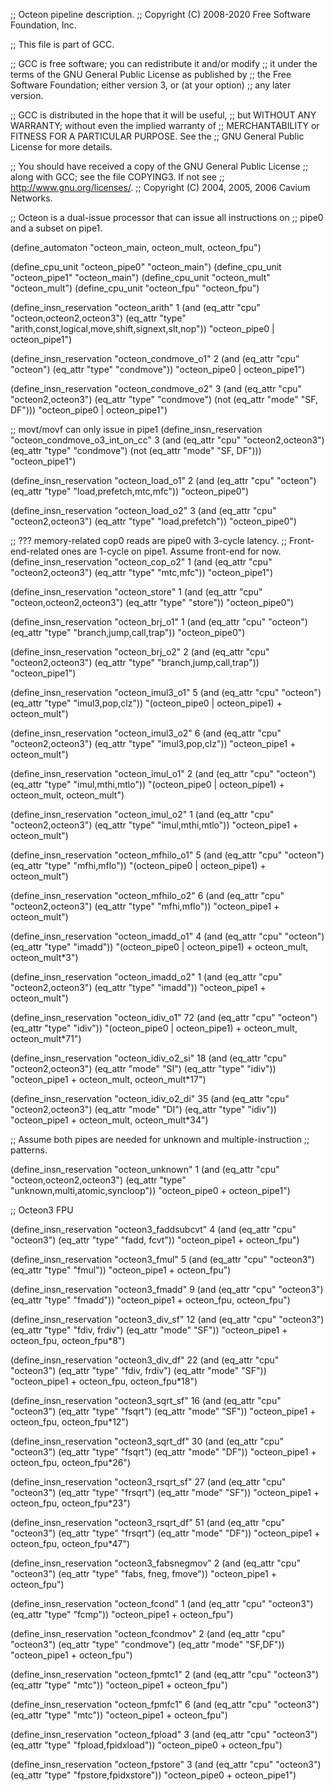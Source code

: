 ;;  Octeon pipeline description.
;;  Copyright (C) 2008-2020 Free Software Foundation, Inc.

;; This file is part of GCC.

;; GCC is free software; you can redistribute it and/or modify
;; it under the terms of the GNU General Public License as published by
;; the Free Software Foundation; either version 3, or (at your option)
;; any later version.

;; GCC is distributed in the hope that it will be useful,
;; but WITHOUT ANY WARRANTY; without even the implied warranty of
;; MERCHANTABILITY or FITNESS FOR A PARTICULAR PURPOSE.  See the
;; GNU General Public License for more details.

;; You should have received a copy of the GNU General Public License
;; along with GCC; see the file COPYING3.  If not see
;; <http://www.gnu.org/licenses/>.
;;   Copyright (C) 2004, 2005, 2006 Cavium Networks.


;; Octeon is a dual-issue processor that can issue all instructions on
;; pipe0 and a subset on pipe1.

(define_automaton "octeon_main, octeon_mult, octeon_fpu")

(define_cpu_unit "octeon_pipe0" "octeon_main")
(define_cpu_unit "octeon_pipe1" "octeon_main")
(define_cpu_unit "octeon_mult" "octeon_mult")
(define_cpu_unit "octeon_fpu" "octeon_fpu")

(define_insn_reservation "octeon_arith" 1
  (and (eq_attr "cpu" "octeon,octeon2,octeon3")
       (eq_attr "type" "arith,const,logical,move,shift,signext,slt,nop"))
  "octeon_pipe0 | octeon_pipe1")

(define_insn_reservation "octeon_condmove_o1" 2
  (and (eq_attr "cpu" "octeon")
       (eq_attr "type" "condmove"))
  "octeon_pipe0 | octeon_pipe1")

(define_insn_reservation "octeon_condmove_o2" 3
  (and (eq_attr "cpu" "octeon2,octeon3")
       (eq_attr "type" "condmove")
       (not (eq_attr "mode" "SF, DF")))
  "octeon_pipe0 | octeon_pipe1")

;; movt/movf can only issue in pipe1
(define_insn_reservation "octeon_condmove_o3_int_on_cc" 3
  (and (eq_attr "cpu" "octeon2,octeon3")
       (eq_attr "type" "condmove")
       (not (eq_attr "mode" "SF, DF")))
  "octeon_pipe1")

(define_insn_reservation "octeon_load_o1" 2
  (and (eq_attr "cpu" "octeon")
       (eq_attr "type" "load,prefetch,mtc,mfc"))
  "octeon_pipe0")

(define_insn_reservation "octeon_load_o2" 3
  (and (eq_attr "cpu" "octeon2,octeon3")
       (eq_attr "type" "load,prefetch"))
  "octeon_pipe0")

;; ??? memory-related cop0 reads are pipe0 with 3-cycle latency.
;; Front-end-related ones are 1-cycle on pipe1.  Assume front-end for now.
(define_insn_reservation "octeon_cop_o2" 1
  (and (eq_attr "cpu" "octeon2,octeon3")
       (eq_attr "type" "mtc,mfc"))
  "octeon_pipe1")

(define_insn_reservation "octeon_store" 1
  (and (eq_attr "cpu" "octeon,octeon2,octeon3")
       (eq_attr "type" "store"))
  "octeon_pipe0")

(define_insn_reservation "octeon_brj_o1" 1
  (and (eq_attr "cpu" "octeon")
       (eq_attr "type" "branch,jump,call,trap"))
  "octeon_pipe0")

(define_insn_reservation "octeon_brj_o2" 2
  (and (eq_attr "cpu" "octeon2,octeon3")
       (eq_attr "type" "branch,jump,call,trap"))
  "octeon_pipe1")

(define_insn_reservation "octeon_imul3_o1" 5
  (and (eq_attr "cpu" "octeon")
       (eq_attr "type" "imul3,pop,clz"))
  "(octeon_pipe0 | octeon_pipe1) + octeon_mult")

(define_insn_reservation "octeon_imul3_o2" 6
  (and (eq_attr "cpu" "octeon2,octeon3")
       (eq_attr "type" "imul3,pop,clz"))
  "octeon_pipe1 + octeon_mult")

(define_insn_reservation "octeon_imul_o1" 2
  (and (eq_attr "cpu" "octeon")
       (eq_attr "type" "imul,mthi,mtlo"))
  "(octeon_pipe0 | octeon_pipe1) + octeon_mult, octeon_mult")

(define_insn_reservation "octeon_imul_o2" 1
  (and (eq_attr "cpu" "octeon2,octeon3")
       (eq_attr "type" "imul,mthi,mtlo"))
  "octeon_pipe1 + octeon_mult")

(define_insn_reservation "octeon_mfhilo_o1" 5
  (and (eq_attr "cpu" "octeon")
       (eq_attr "type" "mfhi,mflo"))
  "(octeon_pipe0 | octeon_pipe1) + octeon_mult")

(define_insn_reservation "octeon_mfhilo_o2" 6
  (and (eq_attr "cpu" "octeon2,octeon3")
       (eq_attr "type" "mfhi,mflo"))
  "octeon_pipe1 + octeon_mult")

(define_insn_reservation "octeon_imadd_o1" 4
  (and (eq_attr "cpu" "octeon")
       (eq_attr "type" "imadd"))
  "(octeon_pipe0 | octeon_pipe1) + octeon_mult, octeon_mult*3")

(define_insn_reservation "octeon_imadd_o2" 1
  (and (eq_attr "cpu" "octeon2,octeon3")
       (eq_attr "type" "imadd"))
  "octeon_pipe1 + octeon_mult")

(define_insn_reservation "octeon_idiv_o1" 72
  (and (eq_attr "cpu" "octeon")
       (eq_attr "type" "idiv"))
  "(octeon_pipe0 | octeon_pipe1) + octeon_mult, octeon_mult*71")

(define_insn_reservation "octeon_idiv_o2_si" 18
  (and (eq_attr "cpu" "octeon2,octeon3")
       (eq_attr "mode" "SI")
       (eq_attr "type" "idiv"))
  "octeon_pipe1 + octeon_mult, octeon_mult*17")

(define_insn_reservation "octeon_idiv_o2_di" 35
  (and (eq_attr "cpu" "octeon2,octeon3")
       (eq_attr "mode" "DI")
       (eq_attr "type" "idiv"))
  "octeon_pipe1 + octeon_mult, octeon_mult*34")

;; Assume both pipes are needed for unknown and multiple-instruction
;; patterns.

(define_insn_reservation "octeon_unknown" 1
  (and (eq_attr "cpu" "octeon,octeon2,octeon3")
       (eq_attr "type" "unknown,multi,atomic,syncloop"))
  "octeon_pipe0 + octeon_pipe1")

;; Octeon3 FPU

(define_insn_reservation "octeon3_faddsubcvt" 4
  (and (eq_attr "cpu" "octeon3")
       (eq_attr "type" "fadd, fcvt"))
  "octeon_pipe1 + octeon_fpu")

(define_insn_reservation "octeon3_fmul" 5
  (and (eq_attr "cpu" "octeon3")
       (eq_attr "type" "fmul"))
  "octeon_pipe1 + octeon_fpu")

(define_insn_reservation "octeon3_fmadd" 9
  (and (eq_attr "cpu" "octeon3")
       (eq_attr "type" "fmadd"))
  "octeon_pipe1 + octeon_fpu, octeon_fpu")

(define_insn_reservation "octeon3_div_sf" 12
  (and (eq_attr "cpu" "octeon3")
       (eq_attr "type" "fdiv, frdiv")
       (eq_attr "mode" "SF"))
  "octeon_pipe1 + octeon_fpu, octeon_fpu*8")

(define_insn_reservation "octeon3_div_df" 22
  (and (eq_attr "cpu" "octeon3")
       (eq_attr "type" "fdiv, frdiv")
       (eq_attr "mode" "SF"))
  "octeon_pipe1 + octeon_fpu, octeon_fpu*18")

(define_insn_reservation "octeon3_sqrt_sf" 16
  (and (eq_attr "cpu" "octeon3")
       (eq_attr "type" "fsqrt")
       (eq_attr "mode" "SF"))
  "octeon_pipe1 + octeon_fpu, octeon_fpu*12")

(define_insn_reservation "octeon3_sqrt_df" 30
  (and (eq_attr "cpu" "octeon3")
       (eq_attr "type" "fsqrt")
       (eq_attr "mode" "DF"))
  "octeon_pipe1 + octeon_fpu, octeon_fpu*26")

(define_insn_reservation "octeon3_rsqrt_sf" 27
  (and (eq_attr "cpu" "octeon3")
       (eq_attr "type" "frsqrt")
       (eq_attr "mode" "SF"))
  "octeon_pipe1 + octeon_fpu, octeon_fpu*23")

(define_insn_reservation "octeon3_rsqrt_df" 51
  (and (eq_attr "cpu" "octeon3")
       (eq_attr "type" "frsqrt")
       (eq_attr "mode" "DF"))
  "octeon_pipe1 + octeon_fpu, octeon_fpu*47")

(define_insn_reservation "octeon3_fabsnegmov" 2
  (and (eq_attr "cpu" "octeon3")
       (eq_attr "type" "fabs, fneg, fmove"))
  "octeon_pipe1 + octeon_fpu")

(define_insn_reservation "octeon_fcond" 1
  (and (eq_attr "cpu" "octeon3")
       (eq_attr "type" "fcmp"))
  "octeon_pipe1 + octeon_fpu")

(define_insn_reservation "octeon_fcondmov" 2
  (and (eq_attr "cpu" "octeon3")
       (eq_attr "type" "condmove")
       (eq_attr "mode" "SF,DF"))
  "octeon_pipe1 + octeon_fpu")

(define_insn_reservation "octeon_fpmtc1" 2
  (and (eq_attr "cpu" "octeon3")
       (eq_attr "type" "mtc"))
  "octeon_pipe1 + octeon_fpu")

(define_insn_reservation "octeon_fpmfc1" 6
  (and (eq_attr "cpu" "octeon3")
       (eq_attr "type" "mtc"))
  "octeon_pipe1 + octeon_fpu")

(define_insn_reservation "octeon_fpload" 3
  (and (eq_attr "cpu" "octeon3")
       (eq_attr "type" "fpload,fpidxload"))
  "octeon_pipe0 + octeon_fpu")

(define_insn_reservation "octeon_fpstore" 3
  (and (eq_attr "cpu" "octeon3")
       (eq_attr "type" "fpstore,fpidxstore"))
  "octeon_pipe0 + octeon_pipe1")
